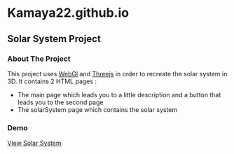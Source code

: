 # Kamaya22.github.io
## Solar System Project
### About The Project
This project uses [WebGl](https://get.webgl.org/) and [Threejs](https://threejs.org/) in order to recreate the solar system in 3D. 
It contains 2 HTML pages :
* The main page which leads you to a little description and a button that leads you to the second page
* The solarSystem page which contains the solar system

### Demo
[View Solar System](https://kamaya22.github.io/mainPage.html)


